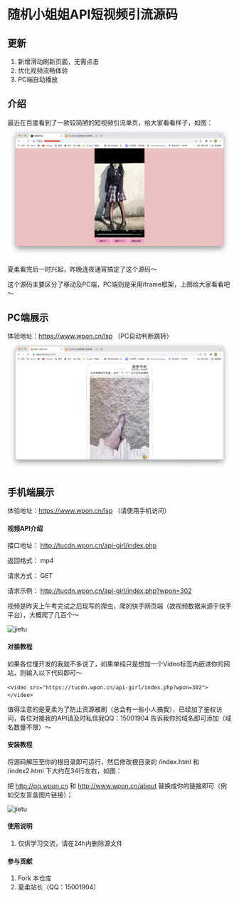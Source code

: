 # 随机小姐姐API短视频引流源码

## 更新

1. 新增滑动刷新页面，无需点击
2. 优化视频流畅体验
3. PC端自动播放
## 介绍
最近在百度看到了一款较简陋的短视频引流单页，给大家看看样子，如图：
![别人的](img170cd44d811de.png)

夏柔看完后一时兴起，昨晚连夜通宵搞定了这个源码～

这个源码主要区分了移动及PC端，PC端则是采用iframe框架，上图给大家看看吧～

## PC端展示

体验地址：https://www.wpon.cn/lsp （PC自动判断跳转）
![PC端图片](img2021122101215547-2048x1186.png)

## 手机端展示

体验地址：https://www.wpon.cn/lsp （请使用手机访问）

#### 视频API介绍

接口地址： http://tucdn.wpon.cn/api-girl/index.php

返回格式： mp4

请求方式： GET

请求示例：  http://tucdn.wpon.cn/api-girl/index.php?wpon=302

视频是昨天上午考完试之后现写的爬虫，爬的快手网页端（故视频数据来源于快手平台），大概爬了几百个～

![jietu](https://www.wpon.cn/wp-content/uploads/2021/12/2021122101274169.jpg)

#### 对接教程

如果各位懂开发的我就不多说了，如果单纯只是想加一个Video标签内嵌进你的网站，则输入以下代码即可～

`<video src="https://tucdn.wpon.cn/api-girl/index.php?wpon=302"></video>`

值得注意的是夏柔为了防止资源被刷（总会有一些小人搞我），已经加了鉴权访问，各位对接我的API请及时私信我QQ：15001904 告诉我你的域名即可添加（域名数量不限）～


#### 安装教程

将源码解压至你的根目录即可运行，然后修改根目录的 /index.html 和 /index2.html 下大约在34行左右，如图：

把 http://qq.wpon.cn 和 http://www.wpon.cn/about 替换成你的链接即可（例如交友盲盒图片链接）；

![jietu](https://www.wpon.cn/wp-content/uploads/2021/12/2021122101584589-2048x1205.png)


#### 使用说明

1.  仅供学习交流，请在24h内删除源文件

#### 参与贡献

1.  Fork 本仓库
2.  夏柔站长（QQ：15001904）


